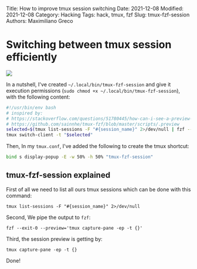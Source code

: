 Title: How to improve tmux session switching
Date: 2021-12-08
Modified: 2021-12-08
Category: Hacking
Tags: hack, tmux, fzf
Slug: tmux-fzf-session
Authors: Maximiliano Greco


# Switching between tmux session efficiently

![](img/tmux-fzf-session/tmux-fzf-session.gif)

In a nutshell, I've created `~/.local/bin/tmux-fzf-session` and give it
execution permissions (`sudo chmod +x ~/.local/bin/tmux-fzf-session`), with the
following content:

```bash
#!/usr/bin/env bash
# inspired by:
# https://stackoverflow.com/questions/51780445/how-can-i-see-a-preview-of-a-tmux-session-window-from-outside-of-tmux
# https://github.com/sainnhe/tmux-fzf/blob/master/scripts/.preview
selected=$(tmux list-sessions -F "#{session_name}" 2>/dev/null | fzf --exit-0 --preview='tmux capture-pane -ep -t {}')
tmux switch-client -t "$selected"
```

Then, In my `tmux.conf`, I've added the following to create the tmux shortcut:

```bash
bind s display-popup -E -w 50% -h 50% "tmux-fzf-session"
```


## tmux-fzf-session explained

First of all we need to list all ours tmux sessions which can be done with this command:

`tmux list-sessions -F "#{session_name}" 2>/dev/null`


Second, We pipe the output to `fzf`:

`fzf --exit-0 --preview='tmux capture-pane -ep -t {}'`


Third, the session preview is getting by:

`tmux capture-pane -ep -t {}`


Done!

